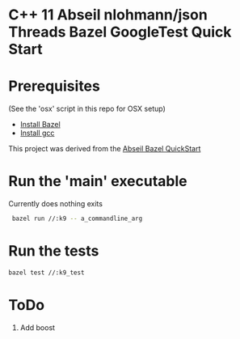 # C++ 11 Abseil nlohmann/json Threads Bazel GoogleTest Quick Start

# Prerequisites

(See the 'osx' script in this repo for OSX setup)

- [Install Bazel](https://docs.bazel.build/versions/master/install.html)
- [Install gcc](https://gcc.gnu.org/install/)

This project was derived from the [Abseil Bazel QuickStart](https://abseil.io/docs/cpp/quickstart)

# Run the 'main' executable

Currently does nothing exits

```bash
 bazel run //:k9 -- a_commandline_arg
```

# Run the tests

```bash
bazel test //:k9_test
```

# ToDo

1. Add boost
